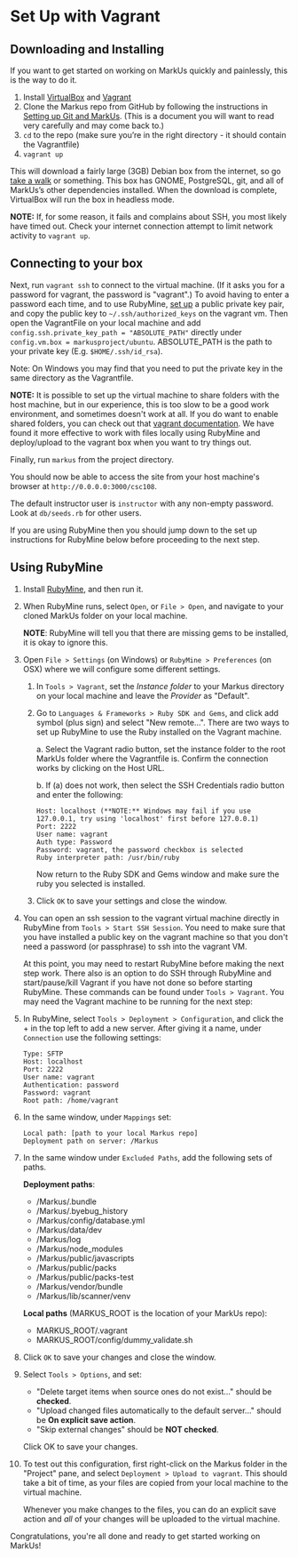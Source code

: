 # Set Up with Vagrant

## Downloading and Installing

If you want to get started on working on MarkUs quickly and painlessly, this is the way to do it.

1. Install [VirtualBox](https://www.virtualbox.org/) and [Vagrant](http://www.vagrantup.com/)
2. Clone the Markus repo from GitHub by following the instructions in [Setting up Git and MarkUs](Developer-Guide--Setting-up-Git.md).  (This is a document you will want to read very carefully and may come back to.)
3. `cd` to the repo (make sure you’re in the right directory - it should contain the Vagrantfile)
4. `vagrant up`

This will download a fairly large (3GB) Debian box from the internet, so go [take a walk](http://news.stanford.edu/news/2014/april/walking-vs-sitting-042414.html) or something. This box has GNOME, PostgreSQL, git, and all of MarkUs’s other dependencies installed. When the download is complete, VirtualBox will run the box in headless mode.

**NOTE:** If, for some reason, it fails and complains about SSH, you most likely have timed out. Check your internet connection attempt to limit network activity to `vagrant up`.

## Connecting to your box

Next, run `vagrant ssh` to connect to the virtual machine. (If it asks you for a password for vagrant, the password is "vagrant".)  To avoid having to enter a password each time, and to use RubyMine, [set up](https://www.digitalocean.com/community/tutorials/how-to-set-up-ssh-keys--2) a public private key pair, and copy the public key to `~/.ssh/authorized_keys` on the vagrant vm. Then open the VagrantFile on your local machine and add `config.ssh.private_key_path = "ABSOLUTE_PATH"` directly under `config.vm.box = markusproject/ubuntu`.  ABSOLUTE_PATH is the path to your private key (E.g. `$HOME/.ssh/id_rsa`).

Note: On Windows you may find that you need to put the private key in the same directory as the Vagrantfile.

**NOTE:** It is possible to set up the virtual machine to share folders with the host machine, but in our experience, this is too slow to be a good work environment, and sometimes doesn't work at all.  If you do want to enable shared folders, you can check out that [vagrant documentation](http://docs.vagrantup.com/v2/synced-folders/).  We have found it more effective to work with files locally using RubyMine and deploy/upload to the vagrant box when you want to try things out.

Finally, run `markus` from the project directory.

You should now be able to access the site from your host machine's browser at `http://0.0.0.0:3000/csc108`.

The default instructor user is `instructor` with any non-empty password. Look at `db/seeds.rb` for other users.

If you are using RubyMine then you should jump down to the set up instructions for RubyMine below before proceeding to the next step.

## Using RubyMine

1. Install [RubyMine](https://www.jetbrains.com/ruby/), and then run it.
2. When RubyMine runs, select `Open`, or `File > Open`, and navigate to your cloned MarkUs folder on your local machine.

    **NOTE**: RubyMine will tell you that there are missing gems to be installed, it is okay to ignore this.
3. Open `File > Settings` (on Windows) or `RubyMine > Preferences` (on OSX) where we will configure some different settings.

    1) In `Tools > Vagrant`, set the *Instance folder* to your Markus directory on your local machine and leave the *Provider* as "Default".

    2) Go to `Languages & Frameworks > Ruby SDK and Gems`, and click add symbol (plus sign) and select "New remote...". There are two ways to set up RubyMine to use the Ruby installed on the Vagrant machine.

        a. Select the Vagrant radio button, set the instance folder to the root MarkUs folder where the Vagrantfile is.
           Confirm the connection works by clicking on the Host URL.

        b. If (a) does not work, then select the SSH Credentials radio button and enter the following:

        ```text
        Host: localhost (**NOTE:** Windows may fail if you use 127.0.0.1, try using 'localhost' first before 127.0.0.1)
        Port: 2222
        User name: vagrant
        Auth type: Password
        Password: vagrant, the password checkbox is selected
        Ruby interpreter path: /usr/bin/ruby
        ```

        Now return to the Ruby SDK and Gems window and make sure the ruby you selected is installed.

    3) Click `OK` to save your settings and close the window.

4. You can open an ssh session to the vagrant virtual machine directly in RubyMine from `Tools > Start SSH Session`. You need to make sure that you have installed a public key on the vagrant machine so that you don't need a password (or passphrase) to ssh into the vagrant VM.

    At this point, you may need to restart RubyMine before making the next step work. There also is an option to do SSH through RubyMine and start/pause/kill Vagrant if you have not done so before starting RubyMine. These commands can be found under `Tools > Vagrant`. You may need the Vagrant machine to be running for the next step:

5. In RubyMine, select `Tools > Deployment > Configuration`, and click the + in the top left to add a new server. After giving it a name, under `Connection` use the following settings:

    ```text
    Type: SFTP
    Host: localhost
    Port: 2222
    User name: vagrant
    Authentication: password
    Password: vagrant
    Root path: /home/vagrant
    ```

6. In the same window, under `Mappings` set:

    ```text
    Local path: [path to your local Markus repo]
    Deployment path on server: /Markus
    ```

7. In the same window under `Excluded Paths`, add the following sets of paths.

    **Deployment paths**:
    - /Markus/.bundle
    - /Markus/.byebug_history
    - /Markus/config/database.yml
    - /Markus/data/dev
    - /Markus/log
    - /Markus/node_modules
    - /Markus/public/javascripts
    - /Markus/public/packs
    - /Markus/public/packs-test
    - /Markus/vendor/bundle
    - /Markus/lib/scanner/venv

    **Local paths** (MARKUS_ROOT is the location of your MarkUs repo):
    - MARKUS_ROOT/.vagrant
    - MARKUS_ROOT/config/dummy_validate.sh

8. Click `OK` to save your changes and close the window.

9. Select `Tools > Options`, and set:

    - "Delete target items when source ones do not exist..." should be **checked**.
    - "Upload changed files automatically to the default server..." should be **On explicit save action**.
    - "Skip external changes" should be **NOT checked**.

    Click OK to save your changes.

10. To test out this configuration, first right-click on the Markus folder in the "Project" pane, and select `Deployment > Upload to vagrant`. This should take a bit of time, as your files are copied from your local machine to the virtual machine.

     Whenever you make changes to the files, you can do an explicit save action and *all* of your changes will be uploaded to the virtual machine.

Congratulations, you're all done and ready to get started working on MarkUs!
